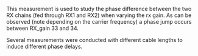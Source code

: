 This measurement is used to study the phase difference between the two RX chains (fed through RX1 and RX2) when varying the rx gain.
As can be observed (note depending on the carrier frequency) a phase jump occurs between RX_gain 33 and 34.

Several measurements were conducted with different cable lengths to induce different phase delays. 

